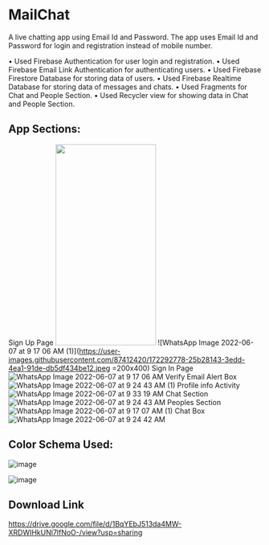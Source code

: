 # MailChat

A live chatting app using Email Id and Password. The app uses Email Id and Password for login and registration instead of mobile number.

• Used Firebase Authentication for user login and registration. 
• Used Firebase Email Link Authentication for authenticating users. 
• Used Firebase Firestore Database for storing data of users. 
• Used Firebase Realtime Database for storing data of messages and chats.
• Used Fragments for Chat and People Section. 
• Used Recycler view for showing data in Chat and People Section.

## App Sections:

Sign Up Page
<img src = "https://user-images.githubusercontent.com/87412420/172292778-25b28143-3edd-4ea1-91de-db5df434be12.jpeg" width="200" height="400" />
![WhatsApp Image 2022-06-07 at 9 17 06 AM (1)](https://user-images.githubusercontent.com/87412420/172292778-25b28143-3edd-4ea1-91de-db5df434be12.jpeg =200x400)
Sign In Page
![WhatsApp Image 2022-06-07 at 9 17 06 AM](https://user-images.githubusercontent.com/87412420/172292780-3358222f-544a-4db6-9f3d-371a3a080401.jpeg)
Verify Email Alert Box
![WhatsApp Image 2022-06-07 at 9 24 43 AM (1)](https://user-images.githubusercontent.com/87412420/172292783-2f76c58b-c0d3-46da-90e5-a02ba9574fd0.jpeg)
Profile info Activity
![WhatsApp Image 2022-06-07 at 9 33 19 AM](https://user-images.githubusercontent.com/87412420/172293598-2a74354c-7334-49dc-aadf-f42b49dc4dfc.jpeg)
Chat Section
![WhatsApp Image 2022-06-07 at 9 24 43 AM](https://user-images.githubusercontent.com/87412420/172292785-de3bacb1-15b7-4bda-aeec-b932c855330c.jpeg)
Peoples Section
![WhatsApp Image 2022-06-07 at 9 17 07 AM (1)](https://user-images.githubusercontent.com/87412420/172292791-d3f9e090-0e03-40b1-be13-737e3da93b2d.jpeg)
Chat Box
![WhatsApp Image 2022-06-07 at 9 24 42 AM](https://user-images.githubusercontent.com/87412420/172292786-2a683aec-b060-473a-94f1-71c59884070c.jpeg)

## Color Schema Used:

![image](https://user-images.githubusercontent.com/87412420/172293687-e0ba86f3-137f-43ff-8c84-37b116647fd9.png)

![image](https://user-images.githubusercontent.com/87412420/172293788-7442d1e4-1952-4f4d-b689-8d9a84b04537.png)


## Download Link

https://drive.google.com/file/d/1BqYEbJ513da4MW-XRDWIHkUNl7lfNoO-/view?usp=sharing
